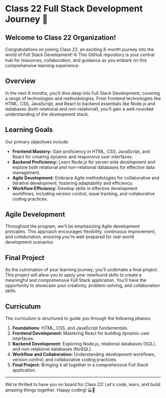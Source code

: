 # Class 22 Full Stack Development Journey 🚀

## Welcome to Class 22 Organization!

Congratulations on joining Class 22, an exciting 8-month journey into the world of Full Stack Development! 🌐 This GitHub repository is your central hub for resources, collaboration, and guidance as you embark on this comprehensive learning experience.

## Overview

In the next 8 months, you'll dive deep into Full Stack Development, covering a range of technologies and methodologies. From frontend technologies like HTML, CSS, JavaScript, and React to backend essentials like Node.js and databases (both relational and non-relational), you'll gain a well-rounded understanding of the development stack.

## Learning Goals

Our primary objectives include:

-   **Frontend Mastery:** Gain proficiency in HTML, CSS, JavaScript, and React for creating dynamic and responsive user interfaces.
-   **Backend Proficiency:** Learn Node.js for server-side development and explore both relational and non-relational databases for effective data management.
-   **Agile Development:** Embrace Agile methodologies for collaborative and iterative development, fostering adaptability and efficiency.
-   **Workflow Efficiency:** Develop skills in effective development workflows, including version control, issue tracking, and collaborative coding practices.

## Agile Development

Throughout the program, we'll be emphasizing Agile development principles. This approach encourages flexibility, continuous improvement, and collaboration, ensuring you're well-prepared for real-world development scenarios.

## Final Project

As the culmination of your learning journey, you'll undertake a final project. This project will allow you to apply your newfound skills to create a meaningful and comprehensive Full Stack application. You'll have the opportunity to showcase your creativity, problem-solving, and collaboration skills.

## Curriculum

The curriculum is structured to guide you through the following phases:

1. **Foundations:** HTML, CSS, and JavaScript fundamentals.
2. **Frontend Development:** Mastering React for building dynamic user interfaces.
3. **Backend Development:** Exploring Node.js, relational databases (SQL), and non-relational databases (NoSQL).
4. **Workflow and Collaboration:** Understanding development workflows, version control, and collaborative coding practices.
5. **Final Project:** Bringing it all together in a comprehensive Full Stack application.

---

We're thrilled to have you on board for Class 22! Let's code, learn, and build amazing things together. Happy coding! 💻🚀
